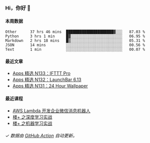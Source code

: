### Hi，你好 👋

#### 本周数据

<!--START_SECTION:waka-->
```text
Other      37 hrs 46 mins  █████████████████████▓░░░   87.03 % 
Python     3 hrs 1 min     █▓░░░░░░░░░░░░░░░░░░░░░░░   06.95 % 
Markdown   2 hrs 18 mins   █▒░░░░░░░░░░░░░░░░░░░░░░░   05.31 % 
JSON       14 mins         ░░░░░░░░░░░░░░░░░░░░░░░░░   00.56 % 
Text       1 min           ░░░░░░░░░░░░░░░░░░░░░░░░░   00.07 % 
```
<!--END_SECTION:waka-->

#### 最近文章

<!-- BLOG:START -->
- [Apps 精选 N133：IFTTT Pro](http://huhuhang.com/post/product-hunt/product-hunt-n133)
- [Apps 精选 N132：LaunchBar 6.13](http://huhuhang.com/post/product-hunt/product-hunt-n132)
- [Apps 精选 N131：24 Hour Wallpaper](http://huhuhang.com/post/product-hunt/product-hunt-n131)
<!-- BLOG:END -->

#### 最近课程

<!-- SYL:START -->
- [AWS Lambda 开发企业微信消息机器人](https://lanqiao.cn/courses/2868)
- [楼+ 之深度学习实战](https://lanqiao.cn/courses/2617)
- [楼+ 之机器学习实战](https://lanqiao.cn/courses/2616)
<!-- SYL:END -->

###### ✓ 数据由 [GitHub Action](https://github.com/huhuhang/huhuhang/actions) 自动更新。
